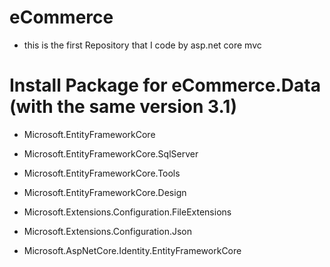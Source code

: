 # eCommerce
- this is the first Repository that I code by asp.net core mvc
# Install Package for eCommerce.Data (with the same version 3.1)
- Microsoft.EntityFrameworkCore
- Microsoft.EntityFrameworkCore.SqlServer
- Microsoft.EntityFrameworkCore.Tools
- Microsoft.EntityFrameworkCore.Design

- Microsoft.Extensions.Configuration.FileExtensions
- Microsoft.Extensions.Configuration.Json
- Microsoft.AspNetCore.Identity.EntityFrameworkCore